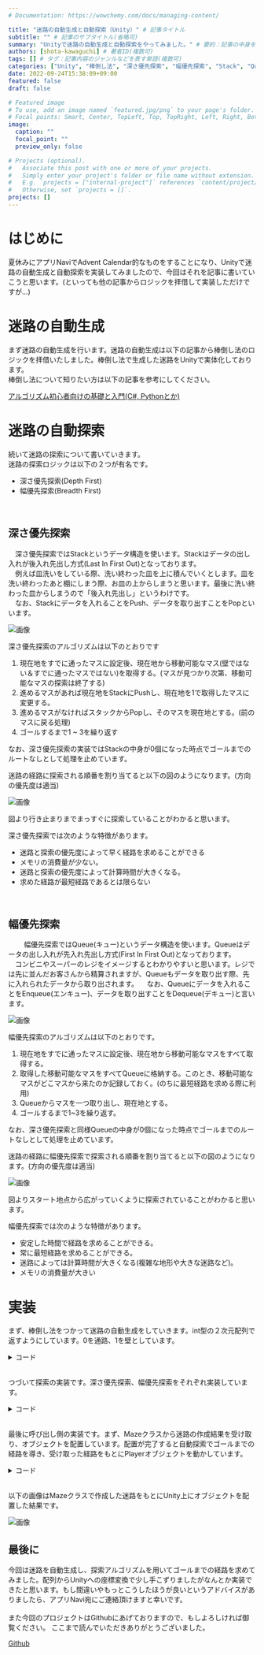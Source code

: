 ```yaml
---
# Documentation: https://wowchemy.com/docs/managing-content/

title: "迷路の自動生成と自動探索（Unity）" # 記事タイトル
subtitle: "" # 記事のサブタイトル(省略可)
summary: "Unityで迷路の自動生成と自動探索をやってみました。" # 要約：記事の中身を端的に表す短い文章
authors: [shota-kawaguchi] # 著者ID(複数可)
tags: [] # タグ：記事内容のジャンルなどを表す単語(複数可)
categories: ["Unity", "棒倒し法", "深さ優先探索", "幅優先探索", "Stack", "Queue"]
date: 2022-09-24T15:38:09+09:00
featured: false
draft: false

# Featured image
# To use, add an image named `featured.jpg/png` to your page's folder.
# Focal points: Smart, Center, TopLeft, Top, TopRight, Left, Right, BottomLeft, Bottom, BottomRight.
image:
  caption: ""
  focal_point: ""
  preview_only: false

# Projects (optional).
#   Associate this post with one or more of your projects.
#   Simply enter your project's folder or file name without extension.
#   E.g. `projects = ["internal-project"]` references `content/project/deep-learning/index.md`.
#   Otherwise, set `projects = []`.
projects: []
---
```


# はじめに

夏休みにアプリNaviでAdvent Calendar的なものをすることになり、Unityで迷路の自動生成と自動探索を実装してみましたので、今回はそれを記事に書いていこうと思います。(といっても他の記事からロジックを拝借して実装しただけですが...)

# 迷路の自動生成

まず迷路の自動生成を行います。迷路の自動生成は以下の記事から棒倒し法のロジックを拝借いたしました。棒倒し法で生成した迷路をUnityで実体化しております。<br>
棒倒し法について知りたい方は以下の記事を参考にしてください。

[アルゴリズム初心者向けの基礎と入門(C#, Pythonとか)](https://algoful.com/Archive/Algorithm/MazeExtend)

# 迷路の自動探索

続いて迷路の探索について書いていきます。<br>
迷路の探索ロジックは以下の２つが有名です。

* 深さ優先探索(Depth First)
* 幅優先探索(Breadth First)

<br>

## 深さ優先探索

　深さ優先探索ではStackというデータ構造を使います。Stackはデータの出し入れが後入れ先出し方式(Last In First Out)となっております。<br>
　例えば皿洗いをしている際、洗い終わった皿を上に積んでいくとします。皿を洗い終わったあと棚にしまう際、お皿の上からしまうと思います。最後に洗い終わった皿からしまうので「後入れ先出し」というわけです。<br>
　なお、Stackにデータを入れることをPush、データを取り出すことをPopといいます。

![画像](LastInFirstOut.png)

深さ優先探索のアルゴリズムは以下のとおりです
1. 現在地をすでに通ったマスに設定後、現在地から移動可能なマス(壁ではない＆すでに通ったマスではない)を取得する。(マスが見つかり次第、移動可能なマスの探索は終了する)
2. 進めるマスがあれば現在地をStackにPushし、現在地を1で取得したマスに変更する。
3. 進めるマスがなければスタックからPopし、そのマスを現在地とする。(前のマスに戻る処理)
4. ゴールするまで1 ~ 3を繰り返す

なお、深さ優先探索の実装ではStackの中身が0個になった時点でゴールまでのルートなしとして処理を止めています。

迷路の経路に探索される順番を割り当てると以下の図のようになります。(方向の優先度は適当)

![画像](DepthFirst.png)

図より行き止まりまでまっすぐに探索していることがわかると思います。<br>

深さ優先探索では次のような特徴があります。
* 迷路と探索の優先度によって早く経路を求めることができる
* メモリの消費量が少ない。
* 迷路と探索の優先度によって計算時間が大きくなる。
* 求めた経路が最短経路であるとは限らない

<br>

## 幅優先探索
　
　幅優先探索ではQueue(キュー)というデータ構造を使います。Queueはデータの出し入れが先入れ先出し方式(First In First Out)となっております。<br>
　コンビニやスーパーのレジをイメージするとわかりやすいと思います。レジでは先に並んだお客さんから精算されますが、Queueもデータを取り出す際、先に入れられたデータから取り出されます。
　なお、Queueにデータを入れることをEnqueue(エンキュー)、データを取り出すことをDequeue(デキュー)と言います。

![画像](Queue.png)

幅優先探索のアルゴリズムは以下のとおりです。

1. 現在地をすでに通ったマスに設定後、現在地から移動可能なマスをすべて取得する。
2. 取得した移動可能なマスをすべてQueueに格納する。このとき、移動可能なマスがどこマスから来たのか記録しておく。(のちに最短経路を求める際に利用)
3. Queueからマスを一つ取り出し、現在地とする。
4. ゴールするまで1~3を繰り返す。

なお、深さ優先探索と同様Queueの中身が0個になった時点でゴールまでのルートなしとして処理を止めています。

迷路の経路に幅優先探索で探索される順番を割り当てると以下の図のようになります。(方向の優先度は適当)

![画像](BreadthFirst.png)

図よりスタート地点から広がっていくように探索されていることがわかると思います。

幅優先探索では次のような特徴があります。
* 安定した時間で経路を求めることができる。
* 常に最短経路を求めることができる。
* 迷路によっては計算時間が大きくなる(複雑な地形や大きな迷路など)。
* メモリの消費量が大きい

# 実装

まず、棒倒し法をつかって迷路の自動生成をしていきます。int型の２次元配列で返すようにしています。0を通路、1を壁としています。

<details>
<summary>コード</summary>


```C#
using System;
using System.Text;
using UnityEngine;

public class Maze
{
    const int PATH = 0;
    const int WALL = 1;

    public static int[,] Generate(int width, int height) {
        // 5未満のサイズでは生成できない
        if (height < 5 || width < 5) throw new ArgumentOutOfRangeException();
        if (width % 2 == 0) width++;
        if (height % 2 == 0) height++;

        // 指定サイズで生成し外周を壁にする
        var maze = new int[width, height];
        for (int x = 0; x < width; x++)
            for (int y = 0; y < height; y++)
                if (x == 0 || y == 0 || x == width - 1 || y == height - 1)
                    maze[x, y] = WALL; // 外周はすべて壁
                else
                    maze[x, y] = PATH;  // 外周以外は通路

        // 棒を立て、倒す
        var rnd = new System.Random();
        for (int x = 2; x < width - 1; x += 2) {
            for (int y = 2; y < height - 1; y += 2) {
                maze[x, y] = WALL; // 棒を立てる

                // 倒せるまで繰り返す
                while (true) {
                    // 1行目のみ上に倒せる
                    int direction;
                    if (y == 2)
                        direction = rnd.Next(4);
                    else
                        direction = rnd.Next(3);

                    // 棒を倒す方向を決める
                    int WALLX = x;
                    int WALLY = y;
                    switch (direction) {
                        case 0: // 右
                            WALLX++;
                            break;
                        case 1: // 下
                            WALLY++;
                            break;
                        case 2: // 左
                            WALLX--;
                            break;
                        case 3: // 上
                            WALLY--;
                            break;
                    }
                    // 壁じゃない場合のみ倒して終了
                    if (maze[WALLX, WALLY] != WALL) {
                        maze[WALLX, WALLY] = WALL;
                        break;
                    }
                }
            }
        }
        return maze;
    }

    public static void DebugPrint(int[,] maze) {
        StringBuilder sb = new StringBuilder();
        for (int y = maze.GetLength(0) - 1; 0 <= y; y--) {
            for (int x = 0; x < maze.GetLength(1); x++) {
                sb.Append($"{maze[x, y]}, ");
            }
            sb.Append("\n");
        }
        Debug.Log(sb);
    }
}
```

</details>
<br>

つづいて探索の実装です。深さ優先探索、幅優先探索をそれぞれ実装しています。

<details>
<summary>コード</summary>

```C#
using System.Collections;
using System.Collections.Generic;
using System;
using UnityEngine;

public class Searcher
{
    const int PATH = 0;
    const int WALL = 1;
    const int GOAL = 2;
    const int ALREADYPASS = 1;

    private int[,] maze;

    //通過した経路を記録する配列。
    //0:通過していない通路, 1:通過した通路または壁
    int[,] passedCells;

    public Searcher(int[,] maze) {
        this.maze = maze;
        passedCells = new int[maze.GetLength(0), maze.GetLength(1)];
    }

    //深さ優先探索
    public Tuple<int, int>[] DepthFirst(Tuple<int, int> startPos, Tuple<int, int> goal) {

        if (maze[startPos.Item1, startPos.Item2] != PATH) {
            throw new Exception("開始地点が通路ではありません");
        }
        if (maze[goal.Item1, goal.Item2] != PATH) {
            throw new Exception("ゴールが通路ではありません");
        }

        var stack = new Stack<Tuple<int, int>>();
        var currentPos = startPos;
        maze[goal.Item1, goal.Item2] = GOAL;
        Array.Copy(maze, passedCells, maze.Length);

        while (true) {
            passedCells[currentPos.Item1, currentPos.Item2] = 1;
            var nextPos = GetCandidate(currentPos);
            Maze.DebugPrint(passedCells);

            if (nextPos == null) {

                if (stack.Count == 0) break;

                currentPos = stack.Pop();
                continue;
            }

            stack.Push(currentPos);

            currentPos = nextPos;

            if (maze[currentPos.Item1, currentPos.Item2] == GOAL) {
                stack.Push(currentPos);
                break;
            }
        }

        var route = stack.ToArray();
        Array.Reverse(route);

        return route;
    }

    //幅優先探索
    public Tuple<int, int>[] BreadthFirst(Tuple<int, int> startPos, Tuple<int, int> goal) {

        if (maze[startPos.Item1, startPos.Item2] != PATH) {
            throw new Exception("開始地点が通路ではありません");
        }
        if (maze[goal.Item1, goal.Item2] != PATH) {
            throw new Exception("ゴールが通路ではありません");
        }

        var isGoal = false;
        var queue = new Queue<Tuple<int, int>>();
        //進めるマスがどこから来たか記録する辞書型
        var dict = new Dictionary<Tuple<int, int>, Tuple<int, int>>();
        var currentPos = startPos;
        maze[goal.Item1, goal.Item2] = GOAL;
        Array.Copy(maze, passedCells, maze.Length);

        while (true) {
            passedCells[currentPos.Item1, currentPos.Item2] = 1;
            var candidates = GetCandidates(currentPos);
            foreach (var candidate in candidates) {
                queue.Enqueue(candidate);
                dict[candidate] = currentPos;
            }

            if (queue.Count == 0) break;

            currentPos = queue.Dequeue();

            if (maze[currentPos.Item1, currentPos.Item2] == GOAL) {
                isGoal = true;
                break;
            }
        }

        var route = new List<Tuple<int, int>>();
        while (isGoal) {
            route.Insert(0, currentPos);
            if (currentPos == startPos) break;
            currentPos = dict[currentPos];
        }

        return route.ToArray();
    }

    //現在地から移動可能なマスを取得する
    private Tuple<int, int> GetCandidate(Tuple<int, int> cell) {
        if (IsNotWALL(cell.Item1 + 1, cell.Item2) && !IsAlreadyPassed(cell.Item1 + 1, cell.Item2)) return new Tuple<int, int>(cell.Item1 + 1, cell.Item2);
        if (IsNotWALL(cell.Item1, cell.Item2 + 1) && !IsAlreadyPassed(cell.Item1, cell.Item2 + 1)) return new Tuple<int, int>(cell.Item1, cell.Item2 + 1);
        if (IsNotWALL(cell.Item1 - 1, cell.Item2) && !IsAlreadyPassed(cell.Item1 - 1, cell.Item2)) return new Tuple<int, int>(cell.Item1 - 1, cell.Item2);
        if (IsNotWALL(cell.Item1, cell.Item2 - 1) && !IsAlreadyPassed(cell.Item1, cell.Item2 - 1)) return new Tuple<int, int>(cell.Item1, cell.Item2 - 1);
        return null;
    }

    private List<Tuple<int, int>> GetCandidates(Tuple<int, int> cell) {
        var result = new List<Tuple<int, int>>();
        if (IsNotWALL(cell.Item1 + 1, cell.Item2) && !IsAlreadyPassed(cell.Item1 + 1, cell.Item2)) result.Add(new Tuple<int, int>(cell.Item1 + 1, cell.Item2));
        if (IsNotWALL(cell.Item1, cell.Item2 + 1) && !IsAlreadyPassed(cell.Item1, cell.Item2 + 1)) result.Add(new Tuple<int, int>(cell.Item1, cell.Item2 + 1));
        if (IsNotWALL(cell.Item1 - 1, cell.Item2) && !IsAlreadyPassed(cell.Item1 - 1, cell.Item2)) result.Add(new Tuple<int, int>(cell.Item1 - 1, cell.Item2));
        if (IsNotWALL(cell.Item1, cell.Item2 - 1) && !IsAlreadyPassed(cell.Item1, cell.Item2 - 1)) result.Add(new Tuple<int, int>(cell.Item1, cell.Item2 - 1));
        return result;
    }

    private bool IsNotWALL(int x, int y) {
        return (0 <= x && x < maze.GetLength(0)) && (0 <= y && y < maze.GetLength(1)) && maze[x, y] != WALL;
    }

    private bool IsAlreadyPassed(int x, int y) {
        return passedCells[x, y] == ALREADYPASS;
    }
}
```
</details>
<br>

最後に呼び出し側の実装です。まず、Mazeクラスから迷路の作成結果を受け取り、オブジェクトを配置しています。配置が完了すると自動探索でゴールまでの経路を導き、受け取った経路をもとにPlayerオブジェクトを動かしています。
<details>
<summary>コード</summary>

```C#
using System.Collections;
using System.Collections.Generic;
using System;
using UnityEngine;

enum Mode {
    DepthFirst,
    BreadthFirst
}

public class Generator : MonoBehaviour
{
    [SerializeField] private Mode mode = Mode.DepthFirst;

    int[,] maze;
    [SerializeField] private int width = 7;
    [SerializeField] private int height = 7;

    [SerializeField] private GameObject wall;
    [SerializeField] private GameObject playerPrefab;

    const int PATH = 0;
    const int WALL = 1;

    IEnumerator Start()
    {
        var maze = Maze.Generate(width, height);
        Debug.Log("Maze is generated");
        Maze.DebugPrint(maze);
        yield return StartCoroutine(GenerateStage(maze));
        var searcher = new Searcher(maze);
        var startPos = new Tuple<int, int>(1, 1);
        var goalPos = new Tuple<int, int>(5, 5);
        var route = mode == Mode.DepthFirst ?
            searcher.DepthFirst(startPos, goalPos) :
            searcher.BreadthFirst(startPos, goalPos);
        Debug.Log($"route length : {route.Length}");
        foreach(var cell in route) {
            Debug.Log($"x:{cell.Item1}, y:{cell.Item2}");
        }
        yield return StartCoroutine(Go(route));
    }

    private IEnumerator GenerateStage(int[,] maze) {
        int wallSizeX = 1;
        int wallSizeZ= 1;
        for (int i = 0; i < maze.GetLength(0); i++) {
            for (int j = 0; j < maze.GetLength(1); j++) {
                if (maze[i, j] == WALL) {
                    Instantiate(wall, new Vector3(wallSizeX * i, 0.25f, wallSizeZ * j), Quaternion.identity);
                    yield return new WaitForSeconds(0.1f);
                }
            }
        }
    }

    private IEnumerator Go(Tuple<int, int>[] route) {
        var player = Instantiate(playerPrefab, new Vector3(route[0].Item1, 1, route[0].Item2), Quaternion.identity);

        for (int i = 1; i < route.Length; i++) {
            player.transform.position = new Vector3(route[i].Item1, 1, route[i].Item2);
            Debug.Log($"i:{i}, position({route[i].Item1}, 1, {route[i].Item2})");
            yield return new WaitForSeconds(0.5f);
        }
    }
}
```

</details>
<br>

以下の画像はMazeクラスで作成した迷路をもとにUnity上にオブジェクトを配置した結果です。

![画像](MazeGenerated.png)

## 最後に
今回は迷路を自動生成し、探索アルゴリズムを用いてゴールまでの経路を求めてみました。配列からUnityへの座標変換で少し手こずりましたがなんとか実装できたと思います。もし間違いやもっとこうしたほうが良いというアドバイスがありましたら、アプリNavi宛にご連絡頂けますと幸いです。
<br>
<br>
また今回のプロジェクトはGithubにあげておりますので、もしよろしければ御覧ください。
ここまで読んでいただきありがとうございました。

[Github](https://github.com/syota-kawaguchi/MazeSearch)
